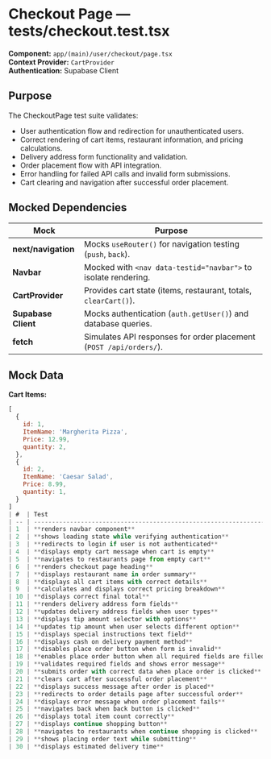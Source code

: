 # Checkout Page — __tests__/checkout.test.tsx

**Component:** `app/(main)/user/checkout/page.tsx`  
**Context Provider:** `CartProvider`  
**Authentication:** Supabase Client

## Purpose

The CheckoutPage test suite validates:

- User authentication flow and redirection for unauthenticated users.
- Correct rendering of cart items, restaurant information, and pricing calculations.
- Delivery address form functionality and validation.
- Order placement flow with API integration.
- Error handling for failed API calls and invalid form submissions.
- Cart clearing and navigation after successful order placement.

## Mocked Dependencies

| Mock                     | Purpose                                                                 |
| ------------------------ | ----------------------------------------------------------------------- |
| **next/navigation**      | Mocks `useRouter()` for navigation testing (`push`, `back`).           |
| **Navbar**               | Mocked with `<nav data-testid="navbar">` to isolate rendering.         |
| **CartProvider**         | Provides cart state (items, restaurant, totals, `clearCart()`).        |
| **Supabase Client**      | Mocks authentication (`auth.getUser()`) and database queries.           |
| **fetch**                | Simulates API responses for order placement (`POST /api/orders/`).      |

## Mock Data

**Cart Items:**
```javascript
[
  {
    id: 1,
    ItemName: 'Margherita Pizza',
    Price: 12.99,
    quantity: 2,
  },
  {
    id: 2,
    ItemName: 'Caesar Salad',
    Price: 8.99,
    quantity: 1,
  }
]
| #  | Test                                                               | Description                                       | Expected Outcome                                        |
| -- | ------------------------------------------------------------------ | ------------------------------------------------- | ------------------------------------------------------- |
| 1  | **renders navbar component**                                       | Verifies navbar is present on page.               | Navbar with `data-testid="navbar"` visible.             |
| 2  | **shows loading state while verifying authentication**             | Loading spinner appears during auth check.        | "Verifying your account..." message shown.              |
| 3  | **redirects to login if user is not authenticated**                | Tests auth failure scenario.                      | `router.push('/login')` called.                         |
| 4  | **displays empty cart message when cart is empty**                 | Checks empty cart UI state.                       | "Your cart is empty" message shown.                     |
| 5  | **navigates to restaurants page from empty cart**                  | Tests navigation from empty state.                | Clicking "Browse Restaurants" calls `router.push()`.    |
| 6  | **renders checkout page heading**                                  | Verifies main page heading.                       | "Checkout" heading visible.                             |
| 7  | **displays restaurant name in order summary**                      | Shows restaurant info in order details.           | "From: Mario's Italian Restaurant" chip displayed.      |
| 8  | **displays all cart items with correct details**                   | Renders all items with name, price, and quantity. | "Margherita Pizza", "$12.99 × 2", "Caesar Salad" shown. |
| 9  | **calculates and displays correct pricing breakdown**              | Validates all pricing components.                 | Subtotal ($34.97), Tax ($2.80), Delivery ($3.99) shown. |
| 10 | **displays correct final total**                                   | Ensures accurate total calculation.               | Total of $46.76 displayed.                              |
| 11 | **renders delivery address form fields**                           | Checks all required form inputs exist.            | Street, City, State, ZIP code fields present.           |
| 12 | **updates delivery address fields when user types**                | Tests form input functionality.                   | Typing updates field value correctly.                   |
| 13 | **displays tip amount selector with options**                      | Verifies tip selection dropdown.                  | Tip amount selector present.                            |
| 14 | **updates tip amount when user selects different option**          | Tests tip selection interaction.                  | Clicking shows tip options ($2, $3, $5, $7, $10).       |
| 15 | **displays special instructions text field**                       | Checks optional notes field.                      | "Special Instructions" textarea visible.                |
| 16 | **displays cash on delivery payment method**                       | Shows payment method information.                 | "Payment Method: Cash on Delivery" alert shown.         |
| 17 | **disables place order button when form is invalid**               | Validates button state with incomplete form.      | "Place Order" button disabled when fields empty.        |
| 18 | **enables place order button when all required fields are filled** | Tests form validation success.                    | Button enabled after filling required fields.           |
| 19 | **validates required fields and shows error message**              | Ensures partial form submission blocked.          | Button remains disabled with incomplete data.           |
| 20 | **submits order with correct data when place order is clicked**    | Validates API call structure.                     | `POST /api/orders/` called with proper JSON payload.    |
| 21 | **clears cart after successful order placement**                   | Tests cart clearing on success.                   | `clearCart()` called after successful response.         |
| 22 | **displays success message after order is placed**                 | Shows success feedback to user.                   | "Order placed successfully!" snackbar appears.          |
| 23 | **redirects to order details page after successful order**         | Tests post-order navigation.                      | Redirects to `/user/orders/order-456` after 2 seconds.  |
| 24 | **displays error message when order placement fails**              | Handles API errors gracefully.                    | Error alert shows "Invalid order data".                 |
| 25 | **navigates back when back button is clicked**                     | Tests back navigation functionality.              | `router.back()` called on "Back" button click.          |
| 26 | **displays total item count correctly**                            | Shows accurate cart item count.                   | "3 items" displayed in summary.                         |
| 27 | **displays continue shopping button**                              | Verifies secondary navigation option.             | "Continue Shopping" button present.                     |
| 28 | **navigates to restaurants when continue shopping is clicked**     | Tests continue shopping flow.                     | `router.push('/user/restaurants')` called.              |
| 29 | **shows placing order text while submitting**                      | Validates loading state during submission.        | Button shows "Placing Order..." with spinner.           |
| 30 | **displays estimated delivery time**                               | Shows delivery time information.                  | "Estimated delivery time: 30-45 minutes" visible.       |

